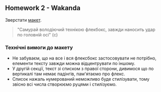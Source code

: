 ## Homework 2 - Wakanda

Зверстати [макет](<https://www.figma.com/file/Jb4qBzrwPmU1umKrS6N6fR/Web-Freebie-(Community)?node-id=1%3A3&t=nP0shKUoThmU6XkX-0>).

>"Самурай володіючий технікою флекбокс, завжди наносить удар по головній осі" (c)

### Технічні вимоги до макету

- Не забуваєм, що на все і вся флексбокс застосовувати не потрібно, елементи тексту завжди можна відцентрувати по іншому.
- У другій секції, текст зі списком з правої сторони, дивимося що по вертикалі там немає падінгів, пам'ятаємо про флекс.
- Список нажаль нумерований неможливо буде стилізувати, тому звісно всі числа створюємо руцями і стилізуємо.


